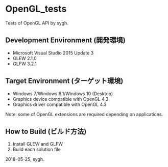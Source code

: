 ﻿# OpenGL_tests
Tests of OpenGL API by sygh.

## Development Environment (開発環境)
* Microsoft Visual Studio 2015 Update 3
* GLEW 2.1.0
* GLFW 3.2.1

## Target Environment (ターゲット環境)
* Windows 7/Windows 8.1/Windows 10 (Desktop)
* Graphics device compatible with OpenGL 4.3
* Graphics driver compatible with OpenGL 4.3

Note: some of OpenGL extensions are required depending on applications.

## How to Build (ビルド方法)
1. Install GLEW and GLFW
1. Build each solution file

2018-05-25, sygh.
